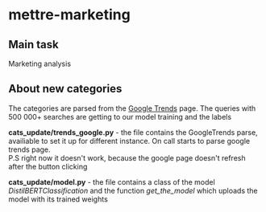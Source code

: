# mettre-marketing

## Main task

Marketing analysis

## About new categories

The categories are parsed from the <a href = 'https://trends.google.ru/trends/trendingsearches/daily?geo=RU'>Google Trends</a> page. The queries with 500 000+ searches are getting to our model training and the labels

<b>cats_update/trends_google.py</b> - the file contains the GoogleTrends parse, availiable to set it up for different instance. On call 
starts to parse google trends page.<br>
P.S right now it doesn't work, because the google page doesn't refresh after the button clicking <br>

<b>cats_update/model.py</b> - the file contains a class of the model <i>DistilBERTClassification</i> and the function <i>get_the_model</i> which uploads the model with its trained weights

